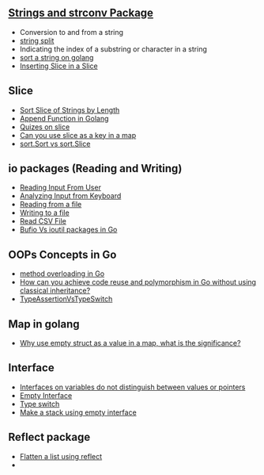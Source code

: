 ## [Strings and strconv Package](https://github.com/MeSabya/Golang/blob/main/01.Strings/00.%20Strings%20and%20strconv%20Package.md)
   - Conversion to and from a string
   - [string split](https://github.com/MeSabya/Golang/blob/main/01.Strings/01.%20StringBasics.md#ways-to-split-a-string-into-a-slice)
   - Indicating the index of a substring or character in a string
   - [sort a string on golang](https://github.com/MeSabya/Golang/blob/main/01.Strings/01.%20StringBasics.md#sort-a-string-in-go)
   - [Inserting Slice in a Slice](https://github.com/MeSabya/Golang/blob/main/01.Strings/04.%20Inserting%20Slice%20in%20a%20Slice.md)
     

## Slice 
- [Sort Slice of Strings by Length](https://github.com/MeSabya/Golang/blob/main/000.Slice/00.%20Sort%20Slice%20of%20Strings%20by%20Length.md)
- [Append Function in Golang](https://github.com/MeSabya/Golang/blob/main/000.Slice/01.%20Understanding%20Append%20function%20in%20slice.md)
- [Quizes on slice](https://github.com/MeSabya/Golang/blob/main/000.Slice/02.%20MoreSliceQuizes.md)
- [Can you use slice as a key in a map](https://github.com/MeSabya/Golang/blob/main/000.Slice/03.Can%20you%20use%20slice%20as%20a%20key%20in%20a%20map.md)
- [sort.Sort vs sort.Slice](https://github.com/MeSabya/Golang/blob/main/000.Slice/04.%20sort.Sort%20vs%20sort.Slice.md#sortsort-vs-sortslice)

## io packages (Reading and Writing)
- [Reading Input From User](https://github.com/MeSabya/Golang/blob/main/05.Reading%20and%20Writing/00.%20Reading%20Input%20From%20User.md)
- [Analyzing Input from Keyboard](https://github.com/MeSabya/Golang/blob/main/05.Reading%20and%20Writing/01.%20Analyzing%20Input%20from%20Keyboard.md)
- [Reading from a file](https://github.com/MeSabya/Golang/blob/main/05.Reading%20and%20Writing/03.%20Reading%20From%20a%20file.md)
- [Writing to a file](https://github.com/MeSabya/Golang/blob/main/05.Reading%20and%20Writing/04.%20Writing%20to%20a%20File.md)
- [Read CSV File](https://github.com/MeSabya/Golang/blob/main/05.Reading%20and%20Writing/05.%20Read%20CSV%20File.md)
- [Bufio Vs ioutil packages in Go](https://github.com/MeSabya/Golang/blob/main/05.Reading%20and%20Writing/06.%20bufio%20vs%20ioutil.md)

## OOPs Concepts in Go
- [method overloading in Go](https://github.com/MeSabya/Golang/blob/main/12.%20Oops/02.%20Method%20Overloading%20in%20Go.md)
- [How can you achieve code reuse and polymorphism in Go without using classical inheritance?](https://github.com/MeSabya/Golang/blob/main/12.%20Oops/03.%20How%20can%20you%20achieve%20code%20reuse%20and%20polymorphism%20in%20Go%20without%20using%20classical%20inheritance.md)
- [TypeAssertionVsTypeSwitch](https://github.com/MeSabya/Golang/blob/main/12.%20Oops/04.%20TypeAssertionVsTypeSwitch.md)

## Map in golang
- [Why use empty struct as a value in a map, what is the significance?](https://github.com/MeSabya/Golang/blob/main/07.%20Maps/00.%20Declaration%20and%20Initialization.md#why-use-empty-struct-as-a-value-in-a-map-what-is-the-significance)

## Interface
- [Interfaces on variables do not distinguish between values or pointers](https://github.com/MeSabya/Golang/blob/main/03.%20InterfacesAndReflection/02.%20Implementation%20of%20Interfaces.md)
- [Empty Interface](https://github.com/MeSabya/Golang/blob/main/03.%20InterfacesAndReflection/03.%20Empty%20Interface.md)
- [Type switch](https://github.com/MeSabya/Golang/blob/main/03.%20InterfacesAndReflection/01.%20The%20Type%20Switch.md)
- [Make a stack using empty interface](https://github.com/MeSabya/Golang/blob/main/03.%20InterfacesAndReflection/06.%20Make%20a%20Stack%20with%20Variable%20Internal%20Types.md)

## Reflect package
- [Flatten a list using reflect](https://github.com/MeSabya/Golang/blob/main/03.%20InterfacesAndReflection/08.%20Flatten%20a%20list%20using%20reflect.go)
- 
